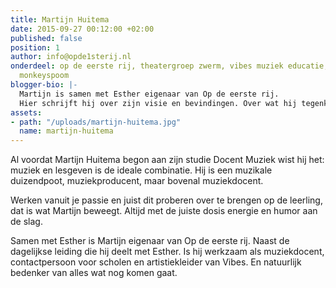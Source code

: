 ```yaml
---
title: Martijn Huitema
date: 2015-09-27 00:12:00 +02:00
published: false
position: 1
author: info@opde1sterij.nl
onderdeel: op de eerste rij, theatergroep zwerm, vibes muziek educatie, theaterchallenge,
  monkeyspoom
blogger-bio: |-
  Martijn is samen met Esther eigenaar van Op de eerste rij.
  Hier schrijft hij over zijn visie en bevindingen. Over wat hij tegenkomt in zijn werk als muziekdocent en in contact met leerlingen. Over zijn inzichten en wat hem raakt en drijft.
assets:
- path: "/uploads/martijn-huitema.jpg"
  name: martijn-huitema
---
```


Al voordat Martijn Huitema begon aan zijn studie Docent Muziek wist hij het: muziek en lesgeven is de ideale combinatie. Hij is een muzikale duizendpoot, muziekproducent, maar bovenal muziekdocent.

Werken vanuit je passie en juist dit proberen over te brengen op de leerling, dat is wat Martijn beweegt. Altijd met de juiste dosis energie en humor aan de slag. 

Samen met Esther is Martijn eigenaar van Op de eerste rij. Naast de dagelijkse leiding die hij deelt met Esther. Is hij werkzaam als muziekdocent, contactpersoon voor scholen en artistiekleider van Vibes. En natuurlijk bedenker van alles wat nog komen gaat.
